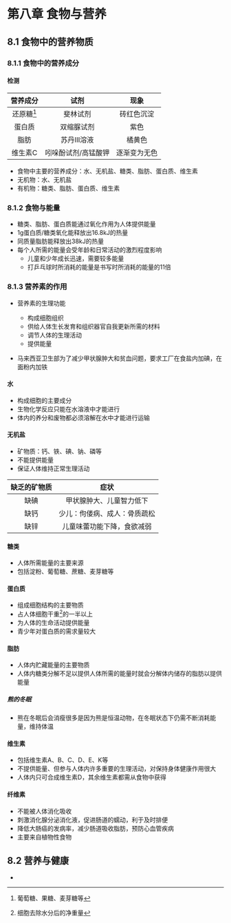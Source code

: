 # 第八章 食物与营养

## 8.1 食物中的营养物质

### 8.1.1 食物中的营养成分

#### 检测

|  营养成分  |        试剂         |     现象     |
| :--------: | :-----------------: | :----------: |
| 还原糖[^1] |      斐林试剂       |  砖红色沉淀  |
|   蛋白质   |     双缩脲试剂      |     紫色     |
|    脂肪    |     苏丹III溶液     |    橘黄色    |
|  维生素C   | 吲哚酚试剂/高锰酸钾 | 逐渐变为无色 |

[^1]: 葡萄糖、果糖、麦芽糖等

- 食物中主要的营养成分：水、无机盐、糖类、脂肪、蛋白质、维生素
- 无机物：水、无机盐
- 有机物：糖类、脂肪、蛋白质、维生素

### 8.1.2 食物与能量

- 糖类、脂肪、蛋白质能通过氧化作用为人体提供能量
- 1g蛋白质/糖类氧化能释放出16.8kJ的热量
- 同质量脂肪能释放出38kJ的热量
- 每个人所需的能量会受年龄和日常活动的激烈程度影响
  - 儿童和少年成长迅速，需要较多能量
  - 打乒乓球时所消耗的能量是书写时所消耗的能量的11倍

### 8.1.3 营养素的作用

- 营养素的生理功能
  - 构成细胞组织
  - 供给人体生长发育和组织器官自我更新所需的材料
  - 调节人体的生理活动
  - 提供能量

- 马来西亚卫生部为了减少甲状腺肿大和贫血问题，要求工厂在食盐内加碘，在面粉内加铁

#### 水

- 构成细胞的主要成分
- 生物化学反应只能在水溶液中才能进行
- 体内的养分和废物都必须溶解在水中才能进行运输

#### 无机盐

- 矿物质：钙、铁、碘、钠、磷等
- 不能提供能量
- 保证人体维持正常生理活动

| 缺乏的矿物质 |             症状             |
| :----------: | :--------------------------: |
|     缺碘     |   甲状腺肿大、儿童智力低下   |
|     缺钙     | 少儿：佝偻病、成人：骨质疏松 |
|     缺锌     |  儿童味蕾功能下降，食欲减弱  |

#### 糖类

- 人体所需能量的主要来源
- 包括淀粉、葡萄糖、蔗糖、麦芽糖等

#### 蛋白质

- 组成细胞结构的主要物质
- 占人体细胞干重[^2]的一半以上
- 为人体的生命活动提供能量
- 青少年对蛋白质的需求量较大

[^2]: 细胞去除水分后的净重量

#### 脂肪

- 人体内贮藏能量的主要物质
- 人体内糖类分解不足以提供人体所需的能量时就会分解体内储存的脂肪以提供能量

##### 熊的冬眠

- 熊在冬眠后会消瘦很多是因为熊是恒温动物，在冬眠状态下仍需不断消耗能量，维持体温

#### 维生素

- 包括维生素A、B、C、D、E、K等
- 不提供能量、但参与人体内许多重要的生理活动，对保持身体健康作用很大
- 人体内只可合成维生素D，其余维生素都需从食物中获得

#### 纤维素

- 不能被人体消化吸收
- 刺激消化腺分泌消化液，促进肠道的蠕动，利于及时排便
- 降低大肠癌的发病率，减少肠道吸收脂肪，预防心血管疾病
- 主要来自植物性食物

## 8.2 营养与健康

- 
